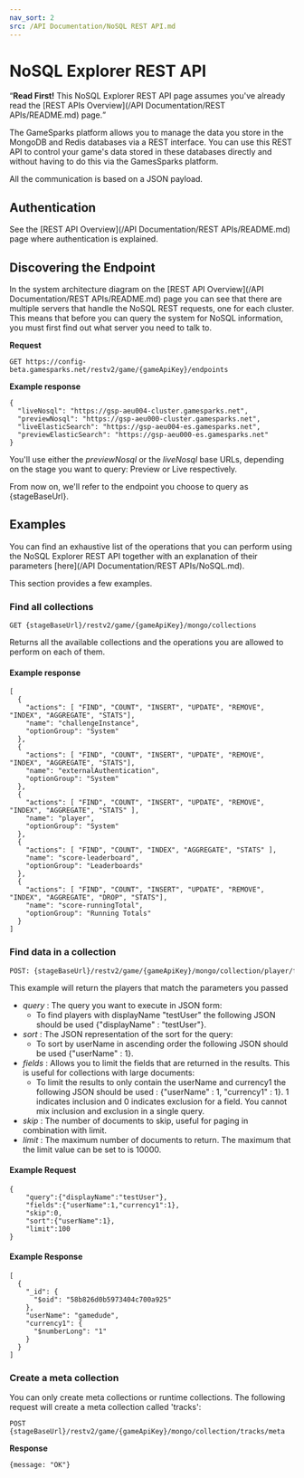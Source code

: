 ```yaml
---
nav_sort: 2
src: /API Documentation/NoSQL REST API.md
---
```


# NoSQL Explorer REST API

<q>**Read First!** This NoSQL Explorer REST API page assumes you've already read the [REST APIs Overview](/API Documentation/REST APIs/README.md) page.</q>

The GameSparks platform allows you to manage the data you store in the MongoDB and Redis databases via a REST interface. You can use this REST API to control your game's data stored in these databases directly and without having to do this via the GamesSparks platform.

All the communication is based on a JSON payload.

## Authentication

See the [REST API Overview](/API Documentation/REST APIs/README.md) page where authentication is explained.

## Discovering the Endpoint

In the system architecture diagram on the [REST API Overview](/API Documentation/REST APIs/README.md) page you can see that there are multiple servers that handle the NoSQL REST requests, one for each cluster. This means that before you can query the system for NoSQL information, you must first find out what server you need to talk to.

**Request**
```
GET https://config-beta.gamesparks.net/restv2/game/{gameApiKey}/endpoints
```

**Example response**
```
{
  "liveNosql": "https://gsp-aeu004-cluster.gamesparks.net",
  "previewNosql": "https://gsp-aeu000-cluster.gamesparks.net",
  "liveElasticSearch": "https://gsp-aeu004-es.gamesparks.net",
  "previewElasticSearch": "https://gsp-aeu000-es.gamesparks.net"
}

```
You'll use either the *previewNosql* or the *liveNosql* base URLs, depending on the stage you want to query: Preview or Live respectively.

From now on, we'll refer to the endpoint you choose to query as {stageBaseUrl}.

## Examples
You can find an exhaustive list of the operations that you can perform using the NoSQL Explorer REST API together with an explanation of their parameters [here](/API Documentation/REST APIs/NoSQL.md).

This section provides a few examples.

### Find all collections
```
GET {stageBaseUrl}/restv2/game/{gameApiKey}/mongo/collections
```
Returns all the available collections and the operations you are allowed to perform on each of them.

#### Example response
```
[
  {
    "actions": [ "FIND", "COUNT", "INSERT", "UPDATE", "REMOVE", "INDEX", "AGGREGATE", "STATS"],
    "name": "challengeInstance",
    "optionGroup": "System"
  },
  {
    "actions": [ "FIND", "COUNT", "INSERT", "UPDATE", "REMOVE", "INDEX", "AGGREGATE", "STATS"],
    "name": "externalAuthentication",
    "optionGroup": "System"
  },
  {
    "actions": [ "FIND", "COUNT", "INSERT", "UPDATE", "REMOVE", "INDEX", "AGGREGATE", "STATS" ],
    "name": "player",
    "optionGroup": "System"
  },
  {
    "actions": [ "FIND", "COUNT", "INDEX", "AGGREGATE", "STATS" ],
    "name": "score-leaderboard",
    "optionGroup": "Leaderboards"
  },
  {
    "actions": [ "FIND", "COUNT", "INSERT", "UPDATE", "REMOVE", "INDEX", "AGGREGATE", "DROP", "STATS"],
    "name": "score-runningTotal",
    "optionGroup": "Running Totals"
  }
]
```

### Find data in a collection

```
POST: {stageBaseUrl}/restv2/game/{gameApiKey}/mongo/collection/player/find
```

This example will return the players that match the parameters you passed

  * *query* : The query you want to execute in JSON form:
    * To find players with displayName "testUser" the following JSON should be used {"displayName" : "testUser"}.
  * *sort* : The JSON representation of the sort for the query:
    * To sort by userName in ascending order the following JSON should be used {"userName" : 1}.
  * *fields* : Allows you to limit the fields that are returned in the results. This is useful for collections with large documents:
    * To limit the results to only contain the userName and currency1 the following JSON should be used : {"userName" : 1, "currency1" : 1}. 1 indicates inclusion and 0 indicates exclusion for a field. You cannot mix inclusion and exclusion in a single query.
  * *skip* : The number of documents to skip, useful for paging in combination with limit.
  * *limit* : The maximum number of documents to return. The maximum that the limit value can be set to is 10000.


#### Example Request
```
{
	"query":{"displayName":"testUser"},
	"fields":{"userName":1,"currency1":1},
	"skip":0,
	"sort":{"userName":1},
	"limit":100
}
```

#### Example Response

```
[
  {
    "_id": {
      "$oid": "58b826d0b5973404c700a925"
    },
    "userName": "gamedude",
    "currency1": {
      "$numberLong": "1"
    }
  }
]
```
### Create a meta collection

You can only create meta collections or runtime collections. The following request will create a meta collection called 'tracks':
```
POST {stageBaseUrl}/restv2/game/{gameApiKey}/mongo/collection/tracks/meta
```
**Response**
```
{message: "OK"}
```
